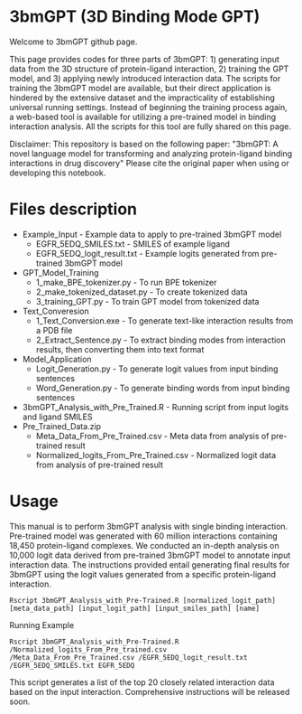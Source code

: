 # 3bmGPT (3D Binding Mode GPT)

Welcome to 3bmGPT github page.

This page provides codes for three parts of 3bmGPT: 1) generating input data from the 3D structure of protein-ligand interaction, 2) training the GPT model, and 3) applying newly introduced interaction data. The scripts for training the 3bmGPT model are available, but their direct application is hindered by the extensive dataset and the impracticality of establishing universal running settings. Instead of beginning the training process again, a web-based tool is available for utilizing a pre-trained model in binding interaction analysis. All the scripts for this tool are fully shared on this page.


Disclaimer:
This repository is based on the following paper: "3bmGPT: A novel language model for transforming and analyzing protein-ligand binding interactions in drug discovery"
Please cite the original paper when using or developing this notebook.

# Files description
- Example_Input - Example data to apply to pre-trained 3bmGPT model
  - EGFR_5EDQ_SMILES.txt - SMILES of example ligand
  - EGFR_5EDQ_logit_result.txt - Example logits generated from pre-trained 3bmGPT model
- GPT_Model_Training
  - 1_make_BPE_tokenizer.py - To run BPE tokenizer
  - 2_make_tokenized_dataset.py - To create tokenized data
  - 3_training_GPT.py - To train GPT model from tokenized data  
- Text_Converesion
  - 1_Text_Conversion.exe - To generate text-like interaction results from a PDB file
  - 2_Extract_Sentence.py - To extract binding modes from interaction results, then converting them into text format
- Model_Application
  - Logit_Generation.py - To generate logit values from input binding sentences
  - Word_Generation.py - To generate binding words from input binding sentences
- 3bmGPT_Analysis_with_Pre_Trained.R - Running script from input logits and ligand SMILES
- Pre_Trained_Data.zip
  - Meta_Data_From_Pre_Trained.csv - Meta data from analysis of pre-trained result
  - Normalized_logits_From_Pre_Trained.csv - Normalized logit data from analysis of pre-trained result

# Usage
This manual is to perform 3bmGPT analysis with single binding interaction.
Pre-trained model was generated with 60 million interactions containing 18,450 protein-ligand complexes.
We conducted an in-depth analysis on 10,000 logit data derived from pre-trained 3bmGPT model to annotate input interaction data.
The instructions provided entail generating final results for 3bmGPT using the logit values generated from a specific protein-ligand interaction.

```shell
Rscript 3bmGPT_Analysis_with_Pre-Trained.R [normalized_logit_path] [meta_data_path] [input_logit_path] [input_smiles_path] [name]
```
Running Example
```shell
Rscript 3bmGPT_Analysis_with_Pre-Trained.R /Normalized_logits_From_Pre_trained.csv /Meta_Data_From_Pre_Trained.csv /EGFR_5EDQ_logit_result.txt /EGFR_5EDQ_SMILES.txt EGFR_5EDQ
```
This script generates a list of the top 20 closely related interaction data based on the input interaction.
Comprehensive instructions will be released soon.


